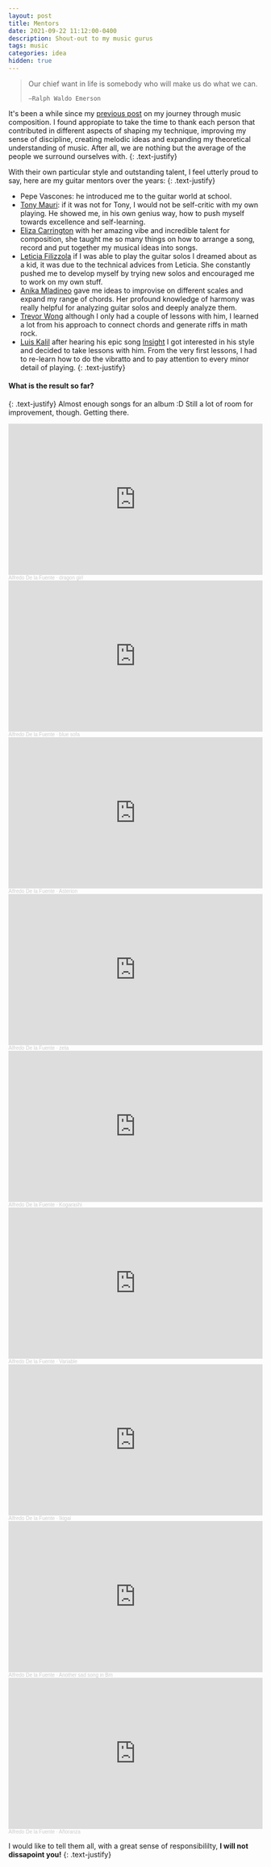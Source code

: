 ```yaml
---
layout: post
title: Mentors
date: 2021-09-22 11:12:00-0400
description: Shout-out to my music gurus
tags: music
categories: idea
hidden: true
---
```



<blockquote>
    Our chief want in life is somebody who will make us do what we can.

    —Ralph Waldo Emerson
</blockquote>

It's been a while since my [previous post](https://alfo5123.github.io/articles/2020/meraki/) on my journey through music composition. I found appropiate to take the time to thank each person that contributed in different aspects of shaping my technique, improving my sense of discipline, creating melodic ideas and expanding my theoretical understanding of music. After all, we are nothing but the average of the people we surround ourselves with. 
{: .text-justify}


With their own particular style and outstanding talent, I feel utterly proud to say, here are my guitar mentors over the years:
{: .text-justify}

- Pepe Vascones: he introduced me to the guitar world at school.
- [Tony Mauri](https://www.instagram.com/tonymaurig/?fbclid=IwAR3Rl-4vRStd-L1Yw6AQQ1dKK3CHmgzaIaMFaw4Dhm7uOcTlJYKELDe0u58): if it was not for Tony, I would not be self-critic with my own playing. He showed me, in his own genius way, how to push myself towards excellence and self-learning.
- [Eliza Carrington](https://www.instagram.com/eliza.carrington/) with her amazing vibe and incredible talent for composition, she taught me so many things on how to arrange a song, record and put together my musical ideas into songs. 
- [Leticia Filizzola](https://www.instagram.com/leticiafilizzola/?hl=en) if I was able to play the guitar solos I dreamed about as a kid, it was due to the technical advices from Leticia. She constantly pushed me to develop myself by trying new solos and encouraged me to work on my own stuff. 
- [Anika Mladineo](https://www.instagram.com/anika_mladi/?hl=en) gave me ideas to improvise on different scales and expand my range of chords. Her profound knowledge of harmony was really helpful for analyzing guitar solos and deeply analyze them.
- [Trevor Wong](https://youtu.be/a6z0UReURP0) although I only had a couple of lessons with him, I learned a lot from his approach to connect chords and generate riffs in math rock. 
- [Luis Kalil](https://www.instagram.com/luiskalil_/?hl=en) after hearing his epic song [Insight](https://www.youtube.com/watch?v=TRmH8rQBlUg) I got interested in his style and decided to take lessons with him. From the very first lessons, I had to re-learn how to do the vibratto and to pay attention to every minor detail of playing. 
{: .text-justify}

#### What is the result so far?
{: .text-justify}
Almost enough songs for an album :D Still a lot of room for improvement, though. Getting there.

<iframe width="100%" height="300" scrolling="no" frameborder="no" allow="autoplay" src="https://w.soundcloud.com/player/?url=https%3A//api.soundcloud.com/tracks/1072522168&color=%23ff5500&auto_play=false&hide_related=false&show_comments=true&show_user=true&show_reposts=false&show_teaser=true&visual=true"></iframe><div style="font-size: 10px; color: #cccccc;line-break: anywhere;word-break: normal;overflow: hidden;white-space: nowrap;text-overflow: ellipsis; font-family: Interstate,Lucida Grande,Lucida Sans Unicode,Lucida Sans,Garuda,Verdana,Tahoma,sans-serif;font-weight: 100;"><a href="https://soundcloud.com/alfredo-de-la-fuente512" title="Alfredo De la Fuente" target="_blank" style="color: #cccccc; text-decoration: none;">Alfredo De la Fuente</a> · <a href="https://soundcloud.com/alfredo-de-la-fuente512/dragon-girl" title="dragon girl" target="_blank" style="color: #cccccc; text-decoration: none;">dragon girl</a></div>

<iframe width="100%" height="300" scrolling="no" frameborder="no" allow="autoplay" src="https://w.soundcloud.com/player/?url=https%3A//api.soundcloud.com/tracks/1044959692&color=%23ff5500&auto_play=false&hide_related=false&show_comments=true&show_user=true&show_reposts=false&show_teaser=true&visual=true"></iframe><div style="font-size: 10px; color: #cccccc;line-break: anywhere;word-break: normal;overflow: hidden;white-space: nowrap;text-overflow: ellipsis; font-family: Interstate,Lucida Grande,Lucida Sans Unicode,Lucida Sans,Garuda,Verdana,Tahoma,sans-serif;font-weight: 100;"><a href="https://soundcloud.com/alfredo-de-la-fuente512" title="Alfredo De la Fuente" target="_blank" style="color: #cccccc; text-decoration: none;">Alfredo De la Fuente</a> · <a href="https://soundcloud.com/alfredo-de-la-fuente512/blue-sofa" title="blue sofa" target="_blank" style="color: #cccccc; text-decoration: none;">blue sofa</a></div>

<iframe width="100%" height="300" scrolling="no" frameborder="no" allow="autoplay" src="https://w.soundcloud.com/player/?url=https%3A//api.soundcloud.com/tracks/1034939644&color=%23ff5500&auto_play=false&hide_related=false&show_comments=true&show_user=true&show_reposts=false&show_teaser=true&visual=true"></iframe><div style="font-size: 10px; color: #cccccc;line-break: anywhere;word-break: normal;overflow: hidden;white-space: nowrap;text-overflow: ellipsis; font-family: Interstate,Lucida Grande,Lucida Sans Unicode,Lucida Sans,Garuda,Verdana,Tahoma,sans-serif;font-weight: 100;"><a href="https://soundcloud.com/alfredo-de-la-fuente512" title="Alfredo De la Fuente" target="_blank" style="color: #cccccc; text-decoration: none;">Alfredo De la Fuente</a> · <a href="https://soundcloud.com/alfredo-de-la-fuente512/asterion" title="Asterion" target="_blank" style="color: #cccccc; text-decoration: none;">Asterion</a></div>

<iframe width="100%" height="300" scrolling="no" frameborder="no" allow="autoplay" src="https://w.soundcloud.com/player/?url=https%3A//api.soundcloud.com/tracks/1000557721&color=%23ff5500&auto_play=false&hide_related=false&show_comments=true&show_user=true&show_reposts=false&show_teaser=true&visual=true"></iframe><div style="font-size: 10px; color: #cccccc;line-break: anywhere;word-break: normal;overflow: hidden;white-space: nowrap;text-overflow: ellipsis; font-family: Interstate,Lucida Grande,Lucida Sans Unicode,Lucida Sans,Garuda,Verdana,Tahoma,sans-serif;font-weight: 100;"><a href="https://soundcloud.com/alfredo-de-la-fuente512" title="Alfredo De la Fuente" target="_blank" style="color: #cccccc; text-decoration: none;">Alfredo De la Fuente</a> · <a href="https://soundcloud.com/alfredo-de-la-fuente512/zeta" title="zeta" target="_blank" style="color: #cccccc; text-decoration: none;">zeta</a></div>

<iframe width="100%" height="300" scrolling="no" frameborder="no" allow="autoplay" src="https://w.soundcloud.com/player/?url=https%3A//api.soundcloud.com/tracks/963744550&color=%23ff5500&auto_play=false&hide_related=false&show_comments=true&show_user=true&show_reposts=false&show_teaser=true&visual=true"></iframe><div style="font-size: 10px; color: #cccccc;line-break: anywhere;word-break: normal;overflow: hidden;white-space: nowrap;text-overflow: ellipsis; font-family: Interstate,Lucida Grande,Lucida Sans Unicode,Lucida Sans,Garuda,Verdana,Tahoma,sans-serif;font-weight: 100;"><a href="https://soundcloud.com/alfredo-de-la-fuente512" title="Alfredo De la Fuente" target="_blank" style="color: #cccccc; text-decoration: none;">Alfredo De la Fuente</a> · <a href="https://soundcloud.com/alfredo-de-la-fuente512/kogarashi" title="Kogarashi" target="_blank" style="color: #cccccc; text-decoration: none;">Kogarashi</a></div>

<iframe width="100%" height="300" scrolling="no" frameborder="no" allow="autoplay" src="https://w.soundcloud.com/player/?url=https%3A//api.soundcloud.com/tracks/958504297&color=%23ff5500&auto_play=false&hide_related=false&show_comments=true&show_user=true&show_reposts=false&show_teaser=true&visual=true"></iframe><div style="font-size: 10px; color: #cccccc;line-break: anywhere;word-break: normal;overflow: hidden;white-space: nowrap;text-overflow: ellipsis; font-family: Interstate,Lucida Grande,Lucida Sans Unicode,Lucida Sans,Garuda,Verdana,Tahoma,sans-serif;font-weight: 100;"><a href="https://soundcloud.com/alfredo-de-la-fuente512" title="Alfredo De la Fuente" target="_blank" style="color: #cccccc; text-decoration: none;">Alfredo De la Fuente</a> · <a href="https://soundcloud.com/alfredo-de-la-fuente512/variable" title="Variable" target="_blank" style="color: #cccccc; text-decoration: none;">Variable</a></div>

<iframe width="100%" height="300" scrolling="no" frameborder="no" allow="autoplay" src="https://w.soundcloud.com/player/?url=https%3A//api.soundcloud.com/tracks/934932487&color=%23ff5500&auto_play=false&hide_related=false&show_comments=true&show_user=true&show_reposts=false&show_teaser=true&visual=true"></iframe><div style="font-size: 10px; color: #cccccc;line-break: anywhere;word-break: normal;overflow: hidden;white-space: nowrap;text-overflow: ellipsis; font-family: Interstate,Lucida Grande,Lucida Sans Unicode,Lucida Sans,Garuda,Verdana,Tahoma,sans-serif;font-weight: 100;"><a href="https://soundcloud.com/alfredo-de-la-fuente512" title="Alfredo De la Fuente" target="_blank" style="color: #cccccc; text-decoration: none;">Alfredo De la Fuente</a> · <a href="https://soundcloud.com/alfredo-de-la-fuente512/ikigai" title="Ikigai" target="_blank" style="color: #cccccc; text-decoration: none;">Ikigai</a></div>

<iframe width="100%" height="300" scrolling="no" frameborder="no" allow="autoplay" src="https://w.soundcloud.com/player/?url=https%3A//api.soundcloud.com/tracks/888964360&color=%23ff5500&auto_play=false&hide_related=false&show_comments=true&show_user=true&show_reposts=false&show_teaser=true&visual=true"></iframe><div style="font-size: 10px; color: #cccccc;line-break: anywhere;word-break: normal;overflow: hidden;white-space: nowrap;text-overflow: ellipsis; font-family: Interstate,Lucida Grande,Lucida Sans Unicode,Lucida Sans,Garuda,Verdana,Tahoma,sans-serif;font-weight: 100;"><a href="https://soundcloud.com/alfredo-de-la-fuente512" title="Alfredo De la Fuente" target="_blank" style="color: #cccccc; text-decoration: none;">Alfredo De la Fuente</a> · <a href="https://soundcloud.com/alfredo-de-la-fuente512/another-sad-song-in-bm" title="Another sad song in Bm" target="_blank" style="color: #cccccc; text-decoration: none;">Another sad song in Bm</a></div>

<iframe width="100%" height="300" scrolling="no" frameborder="no" allow="autoplay" src="https://w.soundcloud.com/player/?url=https%3A//api.soundcloud.com/tracks/882733165&color=%23ff5500&auto_play=false&hide_related=false&show_comments=true&show_user=true&show_reposts=false&show_teaser=true&visual=true"></iframe><div style="font-size: 10px; color: #cccccc;line-break: anywhere;word-break: normal;overflow: hidden;white-space: nowrap;text-overflow: ellipsis; font-family: Interstate,Lucida Grande,Lucida Sans Unicode,Lucida Sans,Garuda,Verdana,Tahoma,sans-serif;font-weight: 100;"><a href="https://soundcloud.com/alfredo-de-la-fuente512" title="Alfredo De la Fuente" target="_blank" style="color: #cccccc; text-decoration: none;">Alfredo De la Fuente</a> · <a href="https://soundcloud.com/alfredo-de-la-fuente512/anoranza" title="Añoranza" target="_blank" style="color: #cccccc; text-decoration: none;">Añoranza</a></div>

I would like to tell them all, with a great sense of responsibililty, **I will not dissapoint you!**
{: .text-justify}







